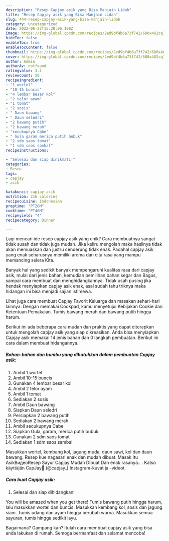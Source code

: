 ```yaml
---
description: "Resep Capjay asik yang Bisa Manjain Lidah"
title: "Resep Capjay asik yang Bisa Manjain Lidah"
slug: 444-resep-capjay-asik-yang-bisa-manjain-lidah
category: Uncategorized
date: 2022-06-22T15:28:06.108Z
image: https://img-global.cpcdn.com/recipes/2ed9bf4b6a73f742/680x482cq70/capjay-asik-foto-resep-utama.jpg
hideToc: false
enableToc: true
enableTocContent: false
thumbnail: https://img-global.cpcdn.com/recipes/2ed9bf4b6a73f742/680x482cq70/capjay-asik-foto-resep-utama.jpg
cover: https://img-global.cpcdn.com/recipes/2ed9bf4b6a73f742/680x482cq70/capjay-asik-foto-resep-utama.jpg
author: Admin
authorAv: notfound
ratingvalue: 3.1
reviewcount: 20
recipeingredient:
- "1 wortel"
- "10-15 buncis"
- "4 lembar besar kol"
- "2 telor ayam"
- "1 tomat"
- "2 sosis"
- " Daun bawang"
- " Daun seledri"
- "2 bawang putih"
- "2 bawang merah"
- "secukupnya Cabe"
- " Gula garam merica putih bubuk"
- "2 sdm saos tomat"
- "1 sdm saos sambal"
recipeinstructions:

- "Selesai dan siap dinikmati!"
categories:
- Resep
tags:
- capjay
- asik

katakunci: capjay asik 
nutrition: 216 calories
recipecuisine: Indonesian
preptime: "PT26M"
cooktime: "PT46M"
recipeyield: "4"
recipecategory: Dinner

---
```





Lagi mencari ide resep capjay asik yang unik? Cara membuatnya sangat tidak susah dan tidak juga mudah. Jika keliru mengolah maka hasilnya tidak akan memuaskan dan justru cenderung tidak enak. Padahal capjay asik yang enak seharusnya memiliki aroma dan cita rasa yang mampu memancing selera Kita.





Banyak hal yang sedikit banyak mempengaruhi kualitas rasa dari capjay asik, mulai dari jenis bahan, kemudian pemilihan bahan segar dan Bagus, sampai cara membuat dan menghidangkannya. Tidak usah pusing jika hendak menyiapkan capjay asik enak,      asal sudah tahu triknya maka hidangan ini bisa menjadi sajian istimewa.














Lihat juga cara membuat Capjay Favorit Keluarga dan masakan sehari-hari lainnya. Dengan memakai Cookpad, kamu menyetujui Kebijakan Cookie dan Ketentuan Pemakaian. Tumis bawang merah dan bawang putih hingga harum.






Berikut ini ada beberapa cara mudah dan praktis yang dapat diterapkan untuk mengolah capjay asik yang siap dikreasikan. Anda bisa menyiapkan Capjay asik memakai 14 jenis bahan dan 0 langkah pembuatan. Berikut ini cara dalam membuat hidangannya.

<!--inarticleads1-->

##### Bahan-bahan dan bumbu yang dibutuhkan dalam pembuatan Capjay asik:

1. Ambil 1 wortel
1. Ambil 10-15 buncis
1. Gunakan 4 lembar besar kol
1. Ambil 2 telor ayam
1. Ambil 1 tomat
1. Sediakan 2 sosis
1. Ambil  Daun bawang
1. Siapkan  Daun seledri
1. Persiapkan 2 bawang putih
1. Sediakan 2 bawang merah
1. Ambil secukupnya Cabe
1. Siapkan  Gula, garam, merica putih bubuk
1. Gunakan 2 sdm saos tomat
1. Sediakan 1 sdm saos sambal


Masukkan wortel, kembang kol, jagung muda, daun sawi, kol dan daun bawang. Resep kue nagasari enak dan mudah dibuat. Masak Itu AsikВидеоResep Sayur Capjay Mudah Dibuat Dan enak rasanya.. . Katso käyttäjän CapJay🥇 (@capjay_) Instagram-kuvat ja -videot. 

<!--inarticleads2-->

##### Cara buat Capjay asik:


1. Selesai dan siap dihidangkan!

You will be amazed when you get there! Tumis bawang putih hingga harum, lalu masukkan wortel dan buncis. Masukkan kembang kol, sosis dan jagung siam. Tumis udang dan ayam hingga berubah warna. Masukkan semua sayuran, tumis hingga sedikit layu. 

Bagaimana? Gampang kan? Itulah cara membuat capjay asik yang bisa anda lakukan di rumah. Semoga bermanfaat dan selamat mencoba!
